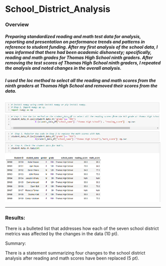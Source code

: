 # School_District_Analysis
### Overview


##### Preparing standardized reading and math test data for analysis, reporting and presentation on performance trends and patterns in reference to student funding.  After my first analysis of the school data, I was informed that there had been academic dishonesty; specifically, reading and math grades for Thomas High School ninth graders. After removing the test scores of Thomas High School ninth graders, I repeated the analysis and noted changes in the overall analysis. 

##### I used the loc method to select all the reading and math scores from the ninth graders at Thomas High School and removed their scores from the data. 
![alt text](locmethod.PNG)

---

### Results:

There is a bulleted list that addresses how each of the seven school district metrics was affected by the changes in the data (10 pt).


Summary:

There is a statement summarizing four changes to the school district analysis after reading and math scores have been replaced (5 pt).
